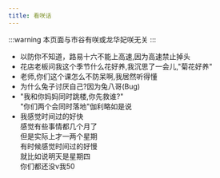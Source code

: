 ```yaml
---
title: 看咲话
---
```


:::warning
本页面与市谷有咲或龙华妃咲无关
:::

- 以防你不知道，路易十六不能上高速,因为高速禁止掉头
- 花店老板问我这个季节什么花好养,我沉思了一会儿,"菊花好养"
- 老师,你们这个课怎么不防呆啊,我居然听得懂
- 为什么兔子讨厌自己?因为兔八哥(Bug)
- "我和你妈妈同时跳楼,你先救谁?"<br />"你们两个会同时落地"伽利略如是说
- 我感觉时间过的好快<br />感觉有些事情都几个月了<br />但是实际上才一两个星期<br />有时候感觉时间过的好慢<br />就比如说明天是星期四<br />你们都还没v我50